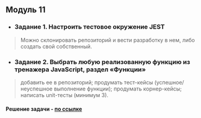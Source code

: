 ## Модуль 11
- ### Задание 1. Настроить тестовое окружение JEST

> Можно склонировать репозиторий и вести разработку в нем, либо создать свой собственный.

- ### Задание 2. Выбрать любую реализованную функцию из тренажера JavaScript, раздел «Функции»

> добавить ее в репозиторий;
> продумать тест-кейсы (успешное/неуспешное выполнение функции);
> продумать корнер-кейсы; 
> написать unit-тесты (минимум 3).

#### Решение задачи - [по ссылке]('[https://github.com/ulyanachernova/module11_homework/tree/main/src]')
